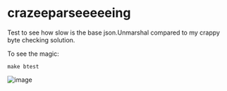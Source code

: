 # crazeeparseeeeeing

Test to see how slow is the base json.Unmarshal compared to my crappy byte checking solution.

To see the magic:
```
make btest
```

![image](https://github.com/user-attachments/assets/67ee4e1f-e0f6-4d69-ba02-aa0937524468)
